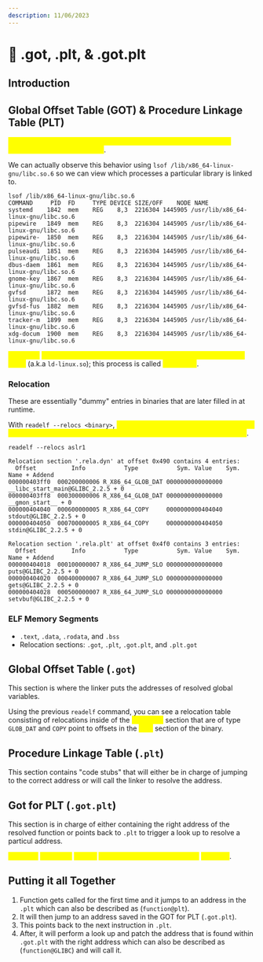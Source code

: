 ```yaml
---
description: 11/06/2023
---
```


# 🌠 .got, .plt, & .got.plt

## Introduction

## Global Offset Table (GOT) & Procedure Linkage Table (PLT)

<mark style="color:yellow;">Libraries are loaded at runtime and function addresses (external) are resolved at the time of calling</mark>.

We can actually observe this behavior using `lsof /lib/x86_64-linux-gnu/libc.so.6` so we can view which processes a particular library is linked to.

```
lsof /lib/x86_64-linux-gnu/libc.so.6
COMMAND     PID  FD     TYPE DEVICE SIZE/OFF    NODE NAME
systemd    1842  mem    REG    8,3  2216304 1445905 /usr/lib/x86_64-linux-gnu/libc.so.6
pipewire   1849  mem    REG    8,3  2216304 1445905 /usr/lib/x86_64-linux-gnu/libc.so.6
pipewire-  1850  mem    REG    8,3  2216304 1445905 /usr/lib/x86_64-linux-gnu/libc.so.6
pulseaudi  1851  mem    REG    8,3  2216304 1445905 /usr/lib/x86_64-linux-gnu/libc.so.6
dbus-daem  1861  mem    REG    8,3  2216304 1445905 /usr/lib/x86_64-linux-gnu/libc.so.6
gnome-key  1867  mem    REG    8,3  2216304 1445905 /usr/lib/x86_64-linux-gnu/libc.so.6
gvfsd      1872  mem    REG    8,3  2216304 1445905 /usr/lib/x86_64-linux-gnu/libc.so.6
gvfsd-fus  1882  mem    REG    8,3  2216304 1445905 /usr/lib/x86_64-linux-gnu/libc.so.6
tracker-m  1899  mem    REG    8,3  2216304 1445905 /usr/lib/x86_64-linux-gnu/libc.so.6
xdg-docum  1900  mem    REG    8,3  2216304 1445905 /usr/lib/x86_64-linux-gnu/libc.so.6
```

_<mark style="color:yellow;">Resolving</mark>_ <mark style="color:yellow;"></mark><mark style="color:yellow;">of addresses of shared libraries at runtime is performed by the linker</mark> (a.k.a `ld-linux.so`); this process is called _<mark style="color:yellow;">**relocation**</mark>_.

### Relocation

These are essentially "dummy" entries in binaries that are later filled in at runtime.

With `readelf --relocs <binary>`, <mark style="color:yellow;">we can see a table of symbol addresses in an entry that will be resolved and patched into a specific offset at runtime</mark>.

```
readelf --relocs aslr1

Relocation section '.rela.dyn' at offset 0x490 contains 4 entries:
  Offset          Info           Type           Sym. Value    Sym. Name + Addend
000000403ff0  000200000006 R_X86_64_GLOB_DAT 0000000000000000 __libc_start_main@GLIBC_2.2.5 + 0
000000403ff8  000300000006 R_X86_64_GLOB_DAT 0000000000000000 __gmon_start__ + 0
000000404040  000600000005 R_X86_64_COPY     0000000000404040 stdout@GLIBC_2.2.5 + 0
000000404050  000700000005 R_X86_64_COPY     0000000000404050 stdin@GLIBC_2.2.5 + 0

Relocation section '.rela.plt' at offset 0x4f0 contains 3 entries:
  Offset          Info           Type           Sym. Value    Sym. Name + Addend
000000404018  000100000007 R_X86_64_JUMP_SLO 0000000000000000 puts@GLIBC_2.2.5 + 0
000000404020  000400000007 R_X86_64_JUMP_SLO 0000000000000000 gets@GLIBC_2.2.5 + 0
000000404028  000500000007 R_X86_64_JUMP_SLO 0000000000000000 setvbuf@GLIBC_2.2.5 + 0
```

### ELF Memory Segments

* `.text`, `.data`, `.rodata`, and `.bss`
* Relocation sections: `.got`, `.plt`, `.got.plt`, and `.plt.got`

## Global Offset Table (`.got`)

This section is where the linker puts the addresses of resolved global variables.

Using the previous `readelf` command, you can see a relocation table consisting of relocations inside of the <mark style="color:yellow;">`.rela.dyn`</mark> section that are of type `GLOB_DAT` and `COPY` point to offsets in the <mark style="color:yellow;">`.got`</mark> section of the binary.

## Procedure Linkage Table (`.plt`)

This section contains "code stubs" that will either be in charge of jumping to the correct address or will call the linker to resolve the address.

## Got for PLT (`.got.plt`)

This section is in charge of either containing the right address of the resolved function or points back to `.plt` to trigger a look up to resolve a particul address.

<mark style="color:yellow;">Entries in</mark> <mark style="color:yellow;"></mark><mark style="color:yellow;">`.rela.plt`</mark> <mark style="color:yellow;"></mark><mark style="color:yellow;">of type</mark> <mark style="color:yellow;"></mark><mark style="color:yellow;">`JUMP_SLO`</mark><mark style="color:yellow;">, point to offsets in the</mark> <mark style="color:yellow;"></mark><mark style="color:yellow;">`.got.plt`</mark>.

## Putting it all Together

1. Function gets called for the first time and it jumps to an address in the `.plt` which can also be described as (`function@plt`).
2. It will then jump to an address saved in the GOT for PLT (`.got.plt`).
3. This points back to the next instruction in `.plt`.
4. After, it will perform a look up and patch the address that is found within `.got.plt` with the right address which can also be described as (`function@GLIBC`) and will call it.
